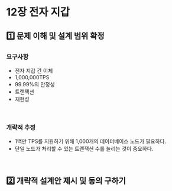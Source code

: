 # 12장 전자 지갑

## 1️⃣ 문제 이해 및 설계 범위 확정

### 요구사항
- 전자 지갑 간 이체
- 1,000,000TPS
- 99.99%의 안정성
- 트랜잭션
- 재현성

<br/>

### 개략적 추정
- 1백만 TPS를 지원하기 위해 1,000개의 데이터베이스 노드가 필요하다.
- 단일 노드가 처리할 수 있는 트랜잭션 수를 늘리는 것이 중요하다.

<br/>

## 2️⃣ 개략적 설계안 제시 및 동의 구하기
